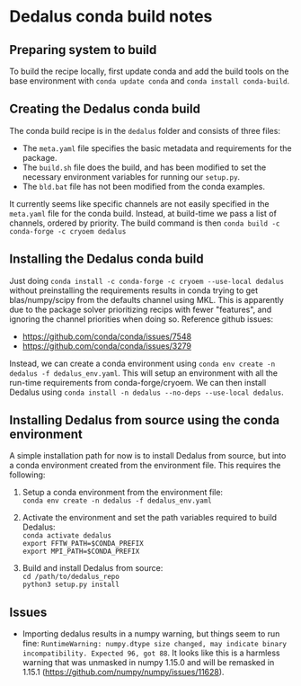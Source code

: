 # Dedalus conda build notes

## Preparing system to build

To build the recipe locally, first update conda and add the build tools on the base environment with `conda update conda` and `conda install conda-build`.

## Creating the Dedalus conda build

The conda build recipe is in the `dedalus` folder and consists of three files:

* The `meta.yaml` file specifies the basic metadata and requirements for the package.
* The `build.sh` file does the build, and has been modified to set the necessary environment variables for running our `setup.py`.
* The `bld.bat` file has not been modified from the conda examples.

It currently seems like specific channels are not easily specified in the `meta.yaml` file for the conda build.
Instead, at build-time we pass a list of channels, ordered by priority.
The build command is then `conda build -c conda-forge -c cryoem dedalus`

## Installing the Dedalus conda build

Just doing `conda install -c conda-forge -c cryoem --use-local dedalus` without preinstalling the requirements results in conda trying to get blas/numpy/scipy from the defaults channel using MKL.
This is apparently due to the package solver prioritizing recips with fewer "features", and ignoring the channel priorities when doing so.
Reference github issues:

* https://github.com/conda/conda/issues/7548
* https://github.com/conda/conda/issues/3279

Instead, we can create a conda environment using `conda env create -n dedalus -f dedalus_env.yaml`.
This will setup an environment with all the run-time requirements from conda-forge/cryoem.
We can then install Dedalus using `conda install -n dedalus --no-deps --use-local dedalus`.

## Installing Dedalus from source using the conda environment

A simple installation path for now is to install Dedalus from source, but into a conda environment created from the environment file.
This requires the following:

1. Setup a conda environment from the environment file:\
   `conda env create -n dedalus -f dedalus_env.yaml`

2. Activate the environment and set the path variables required to build Dedalus:\
   `conda activate dedalus`\
   `export FFTW_PATH=$CONDA_PREFIX`\
   `export MPI_PATH=$CONDA_PREFIX`

3. Build and install Dedalus from source:\
   `cd /path/to/dedalus_repo`\
   `python3 setup.py install`

## Issues

* Importing dedalus results in a numpy warning, but things seem to run fine:
`RuntimeWarning: numpy.dtype size changed, may indicate binary incompatibility. Expected 96, got 88`.
It looks like this is a harmless warning that was unmasked in numpy 1.15.0 and will be remasked in 1.15.1 (https://github.com/numpy/numpy/issues/11628).
